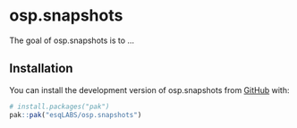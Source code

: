 
<!-- README.md is generated from README.Rmd. Please edit that file -->

# osp.snapshots

<!-- badges: start -->

<!-- badges: end -->

The goal of osp.snapshots is to …

## Installation

You can install the development version of osp.snapshots from
[GitHub](https://github.com/) with:

``` r
# install.packages("pak")
pak::pak("esqLABS/osp.snapshots")
```
